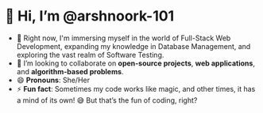 # 👋 Hi, I’m @arshnoork-101

- 🌱 Right now, I'm immersing myself in the world of Full-Stack Web Development, expanding my knowledge in Database Management, and exploring the vast realm of Software Testing.
- 💞️ I’m looking to collaborate on **open-source projects**, **web applications**, and **algorithm-based problems**.
- 😄 **Pronouns**: She/Her
- ⚡ **Fun fact**: Sometimes my code works like magic, and other times, it has a mind of its own! 😅 But that’s the fun of coding, right?


<!--
**arshnoork-101/arshnoork-101** is a ✨ _special_ ✨ repository because its `README.md` (this file) appears on your GitHub profile.

Here are some ideas to get you started:

- 🔭 I’m currently working on ...
- 🌱 I’m currently learning ...
- 👯 I’m looking to collaborate on ...
- 🤔 I’m looking for help with ...
- 💬 Ask me about ...
- 📫 How to reach me: ...
- 😄 Pronouns: ...
- ⚡ Fun fact: ...
-->
